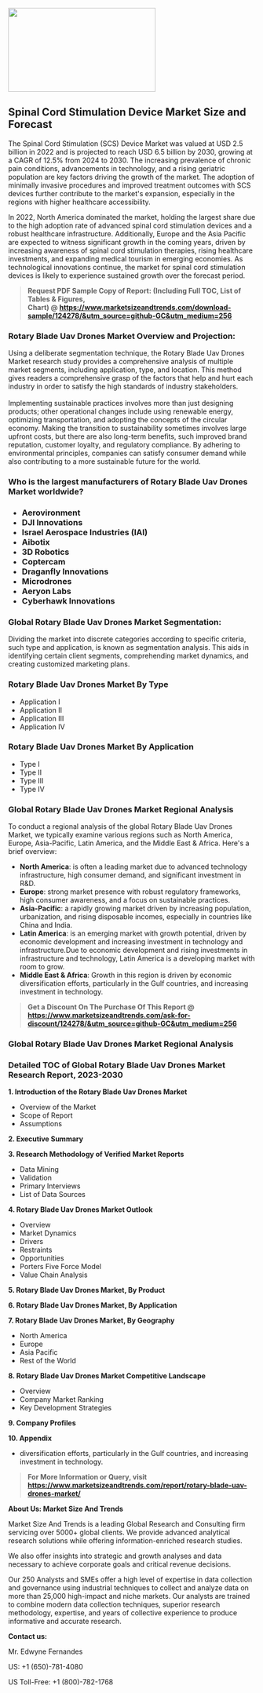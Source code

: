 <p><img class="alignnone size-medium wp-image-20088" src="https://ffe5etoiles.com/wp-content/uploads/2024/12/MST1-300x171.png" alt="" width="300" height="171" /></p><h2>Spinal Cord Stimulation Device Market Size and Forecast</h2><p>The Spinal Cord Stimulation (SCS) Device Market was valued at USD 2.5 billion in 2022 and is projected to reach USD 6.5 billion by 2030, growing at a CAGR of 12.5% from 2024 to 2030. The increasing prevalence of chronic pain conditions, advancements in technology, and a rising geriatric population are key factors driving the growth of the market. The adoption of minimally invasive procedures and improved treatment outcomes with SCS devices further contribute to the market's expansion, especially in the regions with higher healthcare accessibility.</p><p>In 2022, North America dominated the market, holding the largest share due to the high adoption rate of advanced spinal cord stimulation devices and a robust healthcare infrastructure. Additionally, Europe and the Asia Pacific are expected to witness significant growth in the coming years, driven by increasing awareness of spinal cord stimulation therapies, rising healthcare investments, and expanding medical tourism in emerging economies. As technological innovations continue, the market for spinal cord stimulation devices is likely to experience sustained growth over the forecast period.</p></p><blockquote id="" class=""><strong>Request PDF Sample Copy of Report: (Including Full TOC, List of Tables &amp; Figures, Chart)&nbsp;@&nbsp;<strong><a href="https://www.marketsizeandtrends.com/download-sample/124278/&utm_source=github-GC&utm_medium=256" target="_blank">https://www.marketsizeandtrends.com/download-sample/124278/&utm_source=github-GC&utm_medium=256</a></strong></strong></blockquote><h3 id="" class="">Rotary Blade Uav Drones Market&nbsp;Overview and Projection:</h3><p id="" class="">Using a deliberate segmentation technique, the Rotary Blade Uav Drones Market research study provides a comprehensive analysis of multiple market segments, including application, type, and location. This method gives readers a comprehensive grasp of the factors that help and hurt each industry in order to satisfy the high standards of industry stakeholders. <br /> <br />Implementing sustainable practices involves more than just designing products; other operational changes include using renewable energy, optimizing transportation, and adopting the concepts of the circular economy. Making the transition to sustainability sometimes involves large upfront costs, but there are also long-term benefits, such improved brand reputation, customer loyalty, and regulatory compliance. By adhering to environmental principles, companies can satisfy consumer demand while also contributing to a more sustainable future for the world.</p><h3 id="" class="">Who is the largest manufacturers of&nbsp;Rotary Blade Uav Drones Market worldwide?</h3><h3 class=""><p><ul><li>Aerovironment </li><li> DJI Innovations </li><li> Israel Aerospace Industries (IAI) </li><li> Aibotix </li><li> 3D Robotics </li><li> Coptercam </li><li> Draganfly Innovations </li><li> Microdrones </li><li> Aeryon Labs </li><li> Cyberhawk Innovations</li></ul></p></h3><h3 id="" class="">Global&nbsp;Rotary Blade Uav Drones Market Segmentation:</h3><p id="" class="">Dividing the market into discrete categories according to specific criteria, such type and application, is known as segmentation analysis. This aids in identifying certain client segments, comprehending market dynamics, and creating customized marketing plans.</p><h3 id="" class="">Rotary Blade Uav Drones Market&nbsp;By Type</h3><p><p><ul><li>Application I</li><li> Application II</li><li> Application III</li><li> Application IV</p></li></ul></p></p><h3 id="" class="">Rotary Blade Uav Drones Market&nbsp;By Application</h3><p class=""><p><ul><li>Type I</li><li> Type II</li><li> Type III</li><li> Type IV</li></ul></p></p><h3 id="" class="">Global Rotary Blade Uav Drones Market Regional Analysis</h3><p id="" class="">To conduct a regional analysis of the global Rotary Blade Uav Drones Market, we typically examine various regions such as North America, Europe, Asia-Pacific, Latin America, and the Middle East &amp; Africa. Here's a brief overview:</p><ul><li><strong>North America</strong>: is often a leading market due to advanced technology infrastructure, high consumer demand, and significant investment in R&amp;D.</li><li><strong>Europe</strong>: strong market presence with robust regulatory frameworks, high consumer awareness, and a focus on sustainable practices.</li><li><strong>Asia-Pacific</strong>: a rapidly growing market driven by increasing population, urbanization, and rising disposable incomes, especially in countries like China and India.</li><li><strong>Latin America</strong>: is an emerging market with growth potential, driven by economic development and increasing investment in technology and infrastructure.Due to economic development and rising investments in infrastructure and technology, Latin America is a developing market with room to grow.</li><li><strong>Middle East &amp; Africa</strong>: Growth in this region is driven by economic diversification efforts, particularly in the Gulf countries, and increasing investment in technology.</li></ul><blockquote id="" class=""><strong>Get a Discount On The Purchase Of This Report @ <strong><a href="https://www.marketsizeandtrends.com/ask-for-discount/124278/&utm_source=github-GC&utm_medium=256" target="_blank">https://www.marketsizeandtrends.com/ask-for-discount/124278/&utm_source=github-GC&utm_medium=256</a></strong></strong></blockquote><h3 id="" class="">Global Rotary Blade Uav Drones Market Regional Analysis</h3><h3 id="" class="">Detailed TOC of Global Rotary Blade Uav Drones Market Research Report, 2023-2030</h3><p id="" class=""><strong>1. Introduction of the Rotary Blade Uav Drones Market</strong></p><ul><li>Overview of the Market</li><li>Scope of Report</li><li>Assumptions</li></ul><p id="" class=""><strong>2. Executive Summary</strong></p><p id="" class=""><strong>3. Research Methodology of Verified Market Reports</strong></p><ul><li>Data Mining</li><li>Validation</li><li>Primary Interviews</li><li>List of Data Sources</li></ul><p id="" class=""><strong>4. Rotary Blade Uav Drones Market Outlook</strong></p><ul><li>Overview</li><li>Market Dynamics</li><li>Drivers</li><li>Restraints</li><li>Opportunities</li><li>Porters Five Force Model</li><li>Value Chain Analysis</li></ul><p id="" class=""><strong>5. Rotary Blade Uav Drones Market, By Product</strong></p><p id="" class=""><strong>6. Rotary Blade Uav Drones Market, By Application</strong></p><p id="" class=""><strong>7. Rotary Blade Uav Drones Market, By Geography</strong></p><ul><li>North America</li><li>Europe</li><li>Asia Pacific</li><li>Rest of the World</li></ul><p id="" class=""><strong>8. Rotary Blade Uav Drones Market Competitive Landscape</strong></p><ul><li>Overview</li><li>Company Market Ranking</li><li>Key Development Strategies</li></ul><p id="" class=""><strong>9. Company Profiles</strong></p><p id="" class=""><strong>10. Appendix</strong></p><ul><li>diversification efforts, particularly in the Gulf countries, and increasing investment in technology.</li></ul><blockquote id="" class=""><strong>For More Information or Query, visit <strong><strong><a href="https://www.marketsizeandtrends.com/report/rotary-blade-uav-drones-market/" target="_blank">https://www.marketsizeandtrends.com/report/rotary-blade-uav-drones-market/</a></strong></strong></strong></blockquote><p id="" class=""><strong>About Us: Market Size And Trends</strong></p><p id="" class="">Market Size And Trends is a leading Global Research and Consulting firm servicing over 5000+ global clients. We provide advanced analytical research solutions while offering information-enriched research studies.</p><p id="" class="">We also offer insights into strategic and growth analyses and data necessary to achieve corporate goals and critical revenue decisions.</p><p id="" class="">Our 250 Analysts and SMEs offer a high level of expertise in data collection and governance using industrial techniques to collect and analyze data on more than 25,000 high-impact and niche markets. Our analysts are trained to combine modern data collection techniques, superior research methodology, expertise, and years of collective experience to produce informative and accurate research.</p><p id="" class=""><strong>Contact us:</strong></p><p id="" class="">Mr. Edwyne Fernandes</p><p id="" class="">US: +1 (650)-781-4080</p><p id="" class="">US Toll-Free: +1 (800)-782-1768</p>
